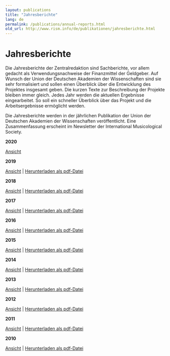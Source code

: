 ```yaml
---
layout: publications
title: "Jahresberichte"
lang: de
permalink: /publications/annual-reports.html
old_url: http://www.rism.info/de/publikationen/jahresberichte.html
---
```


# Jahresberichte

Die Jahresberichte der Zentralredaktion sind Sachberichte, vor allem gedacht als Verwendungsnachweise der Finanzmittel der Geldgeber. Auf Wunsch der Union der Deutschen Akademien der Wissenschaften sind sie sehr formalisiert und sollen einen Überblick über die Entwicklung des Projektes insgesamt geben. Die kurzen Texte zur Beschreibung der Projekte bleiben immer gleich. Jedes Jahr werden die aktuellen Ergebnisse eingearbeitet. So soll ein schneller Überblick über das Projekt und die Arbeitsergebnisse ermöglicht werden.

Die Jahresberichte werden in der jährlichen Publikation der Union der Deutschen Akademien der Wissenschaften veröffentlicht. Eine Zusammenfassung erscheint im Newsletter der International Musicological Society.

**2020**

[Ansicht](/publications/annual-reports/2020.html) 

**2019**

[Ansicht](/publications/annual-reports/2019.html) | [Herunterladen als pdf-Datei](/resources-old-website/user_upload/RISM-Jahresbericht-19_DE.pdf)

**2018**

[Ansicht](/publications/annual-reports/2018.html) | [Herunterladen als pdf-Datei](/resources-old-website/community-content/Zentralredaktion/Jahresberichte/RISM-Jahresbericht-18_DE.pdf)

**2017**

[Ansicht](/publications/annual-reports/2017.html) | [Herunterladen als pdf-Datei](/resources-old-website/Jahresbericht2017_EN.pdf)

**2016**

[Ansicht](/publications/annual-reports/2016.html#c3434) | [Herunterladen als pdf-Datei](/resources-old-website/Jahresbericht_DE_2016.pdf)

**2015**

[Ansicht](/publications/annual-reports/2015.html#c3226) | [Herunterladen als pdf-Datei](/resources-old-website/Jahresbericht_DE_2016.pdf)

**2014**

[Ansicht](/publications/annual-reports/2014.html) | [Herunterladen als pdf-Datei](/resources-old-website/Jahresbericht_2014.pdf)

**2013**

[Ansicht](/publications/annual-reports/2013.html#c2694) | [Herunterladen als pdf-Datei](/resources-old-website/user_upload/Jahresbericht_DE_web.pdf)

**2012**

[Ansicht](/publications/annual-reports/2012.html#c2450) | [Herunterladen als pdf-Datei](/resources-old-website/user_upload/JahresberichtDeutsch_2012.pdf)

**2011**

[Ansicht](/publications/annual-reports/2011.html) | [Herunterladen als pdf-Datei](/resources-old-website/user_upload/JahresberichtDeutsch.pdf)

**2010**

[Ansicht](/publications/annual-reports/2010.html#c1112) | [Herunterladen als pdf-Datei](/resources-old-website/user_upload/JahresberichtDeutsch_2010.pdf)
